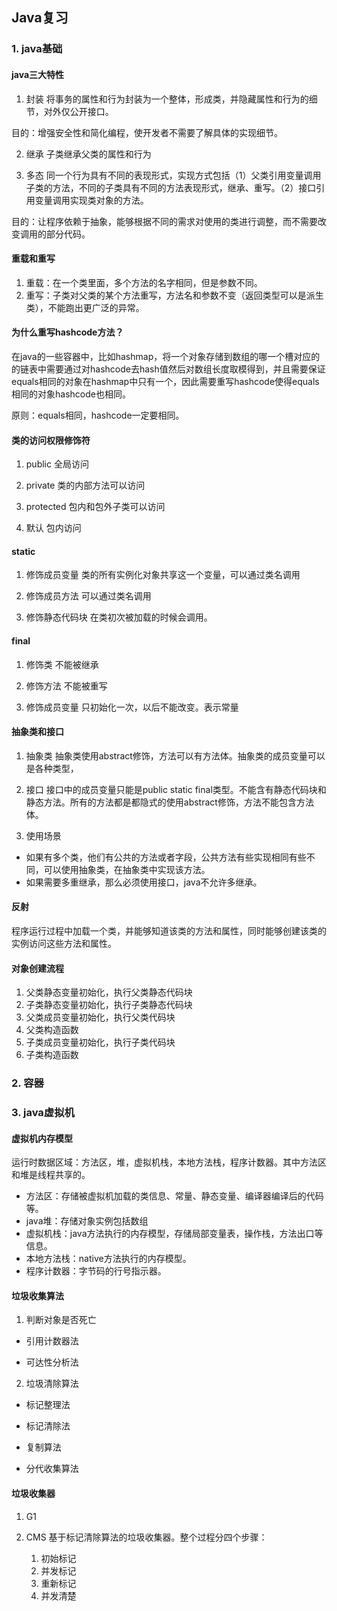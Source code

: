 ## Java复习

### 1. java基础

#### java三大特性
1. 封装
将事务的属性和行为封装为一个整体，形成类，并隐藏属性和行为的细节，对外仅公开接口。

目的：增强安全性和简化编程，使开发者不需要了解具体的实现细节。

2. 继承
子类继承父类的属性和行为

3. 多态
同一个行为具有不同的表现形式，实现方式包括（1）父类引用变量调用子类的方法，不同的子类具有不同的方法表现形式，继承、重写。（2）接口引用变量调用实现类对象的方法。

目的：让程序依赖于抽象，能够根据不同的需求对使用的类进行调整，而不需要改变调用的部分代码。

#### 重载和重写
1. 重载：在一个类里面，多个方法的名字相同，但是参数不同。
2. 重写：子类对父类的某个方法重写，方法名和参数不变（返回类型可以是派生类），不能跑出更广泛的异常。

#### 为什么重写hashcode方法？
在java的一些容器中，比如hashmap，将一个对象存储到数组的哪一个槽对应的的链表中需要通过对hashcode去hash值然后对数组长度取模得到，并且需要保证equals相同的对象在hashmap中只有一个，因此需要重写hashcode使得equals相同的对象hashcode也相同。

原则：equals相同，hashcode一定要相同。

#### 类的访问权限修饰符
1. public 
全局访问

2. private
类的内部方法可以访问

3. protected
包内和包外子类可以访问

4. 默认
包内访问


#### static
1. 修饰成员变量
类的所有实例化对象共享这一个变量，可以通过类名调用

2. 修饰成员方法
可以通过类名调用

3. 修饰静态代码块
在类初次被加载的时候会调用。

#### final
1. 修饰类
不能被继承

2. 修饰方法
不能被重写

3. 修饰成员变量
只初始化一次，以后不能改变。表示常量

#### 抽象类和接口
1. 抽象类
抽象类使用abstract修饰，方法可以有方法体。抽象类的成员变量可以是各种类型，

2. 接口
接口中的成员变量只能是public static final类型。不能含有静态代码块和静态方法。所有的方法都是都隐式的使用abstract修饰，方法不能包含方法体。

3. 使用场景
- 如果有多个类，他们有公共的方法或者字段，公共方法有些实现相同有些不同，可以使用抽象类，在抽象类中实现该方法。
- 如果需要多重继承，那么必须使用接口，java不允许多继承。

#### 反射
程序运行过程中加载一个类，并能够知道该类的方法和属性，同时能够创建该类的实例访问这些方法和属性。

#### 对象创建流程
1. 父类静态变量初始化，执行父类静态代码块
2. 子类静态变量初始化，执行子类静态代码块
3. 父类成员变量初始化，执行父类代码块
4. 父类构造函数
5. 子类成员变量初始化，执行子类代码块
6. 子类构造函数

### 2. 容器

### 3. java虚拟机

#### 虚拟机内存模型
运行时数据区域：方法区，堆，虚拟机栈，本地方法栈，程序计数器。其中方法区和堆是线程共享的。
- 方法区：存储被虚拟机加载的类信息、常量、静态变量、编译器编译后的代码等。
- java堆：存储对象实例包括数组
- 虚拟机栈：java方法执行的内存模型，存储局部变量表，操作栈，方法出口等信息。
- 本地方法栈：native方法执行的内存模型。
- 程序计数器：字节码的行号指示器。

#### 垃圾收集算法
1. 判断对象是否死亡
- 引用计数器法

- 可达性分析法

2. 垃圾清除算法

- 标记整理法

- 标记清除法

- 复制算法

- 分代收集算法

#### 垃圾收集器
1. G1

2. CMS
基于标记清除算法的垃圾收集器。整个过程分四个步骤：
	1. 初始标记
	2. 并发标记
	3. 重新标记
	4. 并发清楚

